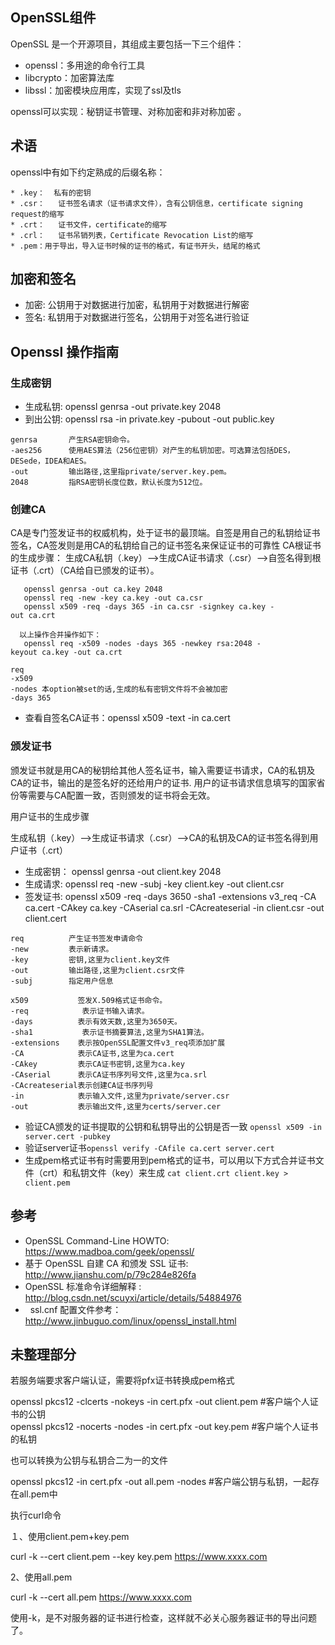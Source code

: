 OpenSSL组件
-----------

OpenSSL 是一个开源项目，其组成主要包括一下三个组件：

-   openssl：多用途的命令行工具
-   libcrypto：加密算法库
-   libssl：加密模块应用库，实现了ssl及tls

openssl可以实现：秘钥证书管理、对称加密和非对称加密 。

术语
----

openssl中有如下约定熟成的后缀名称：

    * .key：  私有的密钥
    * .csr：   证书签名请求（证书请求文件），含有公钥信息，certificate signing request的缩写
    * .crt：   证书文件，certificate的缩写
    * .crl：   证书吊销列表，Certificate Revocation List的缩写
    * .pem：用于导出，导入证书时候的证书的格式，有证书开头，结尾的格式

加密和签名
----------

-   加密: 公钥用于对数据进行加密，私钥用于对数据进行解密
-   签名: 私钥用于对数据进行签名，公钥用于对签名进行验证

Openssl 操作指南
----------------

### 生成密钥

-   生成私钥: openssl genrsa -out private.key 2048
-   到出公钥: openssl rsa -in private.key -pubout -out public.key

<!-- -->

    genrsa       产生RSA密钥命令。
    -aes256      使用AES算法（256位密钥）对产生的私钥加密。可选算法包括DES，DESede，IDEA和AES。
    -out         输出路径,这里指private/server.key.pem。
    2048         指RSA密钥长度位数，默认长度为512位。

### 创建CA

CA是专门签发证书的权威机构，处于证书的最顶端。自签是用自己的私钥给证书签名，CA签发则是用CA的私钥给自己的证书签名来保证证书的可靠性
CA根证书的生成步骤：
生成CA私钥（.key）--&gt;生成CA证书请求（.csr）--&gt;自签名得到根证书（.crt）（CA给自已颁发的证书）。

`   openssl genrsa -out ca.key 2048     `\
`   openssl req -new -key ca.key -out ca.csr    `\
`   openssl x509 -req -days 365 -in ca.csr -signkey ca.key -out ca.crt  `\
`   `\
`  以上操作合并操作如下：`\
`   openssl req -x509 -nodes -days 365 -newkey rsa:2048 -keyout ca.key -out ca.crt`

    req
    -x509
    -nodes 本option被set的话,生成的私有密钥文件将不会被加密
    -days 365 

-   查看自签名CA证书：openssl x509 -text -in ca.cert

### 颁发证书

颁发证书就是用CA的秘钥给其他人签名证书，输入需要证书请求，CA的私钥及CA的证书，输出的是签名好的还给用户的证书.
用户的证书请求信息填写的国家省份等需要与CA配置一致，否则颁发的证书将会无效。

用户证书的生成步骤

生成私钥（.key）--&gt;生成证书请求（.csr）--&gt;CA的私钥及CA的证书签名得到用户证书（.crt）

-   生成密钥： openssl genrsa -out client.key 2048
-   生成请求: openssl req -new -subj -key client.key -out client.csr
-   签发证书: openssl x509 -req -days 3650 -sha1 -extensions v3\_req -CA
    ca.cert -CAkey ca.key -CAserial ca.srl -CAcreateserial -in
    client.csr -out client.cert

<!-- -->

    req          产生证书签发申请命令
    -new         表示新请求。
    -key         密钥,这里为client.key文件
    -out         输出路径,这里为client.csr文件
    -subj        指定用户信息

    x509           签发X.509格式证书命令。
    -req            表示证书输入请求。
    -days          表示有效天数,这里为3650天。
    -sha1           表示证书摘要算法,这里为SHA1算法。
    -extensions    表示按OpenSSL配置文件v3_req项添加扩展
    -CA            表示CA证书,这里为ca.cert
    -CAkey         表示CA证书密钥,这里为ca.key
    -CAserial      表示CA证书序列号文件,这里为ca.srl
    -CAcreateserial表示创建CA证书序列号
    -in            表示输入文件,这里为private/server.csr
    -out           表示输出文件,这里为certs/server.cer

-   验证CA颁发的证书提取的公钥和私钥导出的公钥是否一致 `openssl x509 -in server.cert -pubkey`
-   验证server证书`openssl verify -CAfile ca.cert server.cert`
-   生成pem格式证书有时需要用到pem格式的证书，可以用以下方式合并证书文件（crt）和私钥文件（key）来生成 `cat client.crt client.key > client.pem`

参考
----

-   OpenSSL Command-Line HOWTO: <https://www.madboa.com/geek/openssl/>
-   基于 OpenSSL 自建 CA 和颁发 SSL 证书: <http://www.jianshu.com/p/79c284e826fa>
-   OpenSSL 标准命令详细解释 : <http://blog.csdn.net/scuyxi/article/details/54884976>
-   ssl.cnf 配置文件参考：<http://www.jinbuguo.com/linux/openssl_install.html>

未整理部分
---
若服务端要求客户端认证，需要将pfx证书转换成pem格式

openssl pkcs12 -clcerts -nokeys -in cert.pfx -out client.pem    #客户端个人证书的公钥  
openssl pkcs12 -nocerts -nodes -in cert.pfx -out key.pem #客户端个人证书的私钥

也可以转换为公钥与私钥合二为一的文件

openssl pkcs12 -in  cert.pfx -out all.pem -nodes                                   #客户端公钥与私钥，一起存在all.pem中

执行curl命令

１、使用client.pem+key.pem

curl -k --cert client.pem --key key.pem https://www.xxxx.com

2、使用all.pem

curl -k --cert all.pem  https://www.xxxx.com

使用-k，是不对服务器的证书进行检查，这样就不必关心服务器证书的导出问题了。
